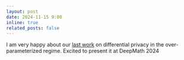 ```yaml
---
layout: post
date: 2024-11-15 9:00
inline: true
related_posts: false
---
```


I am very happy about our [last work](https://arxiv.org/abs/2410.14787) on differential privacy in the over-parameterized regime. Excited to present it at DeepMath 2024
